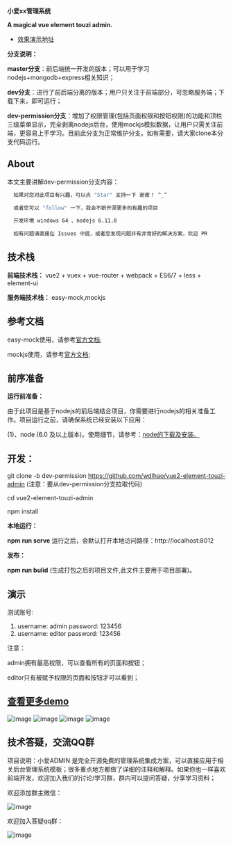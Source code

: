<b>小爱xx管理系统</b>

**A magical vue element touzi admin.**

- [效果演示地址](http://www.jiouai.com/permission/#/login)

**分支说明：**

**master分支**：前后端统一开发的版本；可以用于学习nodejs+mongodb+express相关知识；

**dev分支**：进行了前后端分离的版本；用户只关注于前端部分，可忽略服务端；下载下来，即可运行；

**dev-permission分支**：增加了权限管理(包括页面权限和按钮权限)的功能和顶栏三级菜单显示，完全剥离nodejs后台，使用mockjs模拟数据，让用户只需关注前端，更容易上手学习。目前此分支为正常维护分支。如有需要，请大家clone本分支代码运行。

## About

本文主要讲解dev-permission分支内容：


```bash
  如果对您对此项目有兴趣，可以点 "Star" 支持一下 谢谢！ ^_^
  
  或者您可以 "follow" 一下，我会不断开源更多的有趣的项目
  
  开发环境 windows 64 、nodejs 6.11.0
  
  如有问题请直接在 Issues 中提，或者您发现问题并有非常好的解决方案，欢迎 PR
```

## 技术栈

**前端技术栈：** vue2 + vuex + vue-router + webpack + ES6/7 + less + element-ui

**服务端技术栈：** easy-mock,mockjs

## 参考文档

easy-mock使用，请参考[官方文档](https://easy-mock.com/docs);

mockjs使用，请参考[官方文档](https://github.com/nuysoft/Mock/wiki/Getting-Started);

## 前序准备

**运行前准备：**

   由于此项目是基于nodejs的前后端结合项目，你需要进行nodejs的相关准备工作。项目运行之前，请确保系统已经安装以下应用：
   
   (1)、node (6.0 及以上版本)。使用细节，请参考：[node的下载及安装。](https://nodejs.org/en/download/)
        

## 开发：
git clone -b dev-permission https://github.com/wdlhao/vue2-element-touzi-admin  (注意：要从dev-permission分支拉取代码)

cd vue2-element-touzi-admin

npm install

**本地运行：**

**npm run serve** 运行之后，会默认打开本地访问路径：http://localhost:8012

**发布：**

**npm run bulid** (生成打包之后的项目文件,此文件主要用于项目部署)。

## 演示
测试账号:

1. username: admin
   password: 123456
2. username: editor
   password: 123456

注意：

admin拥有最高权限，可以查看所有的页面和按钮；

editor只有被赋予权限的页面和按钮才可以看到；


## [查看更多demo](http://www.jiouai.com/permission/#/login)
![image](https://github.com/wdlhao/vue2-element-touzi-admin/blob/dev-permission/src/assets/github/index.png)
![image](https://github.com/wdlhao/vue2-element-touzi-admin/blob/dev-permission/src/assets/github/quyu.png)
![image](https://github.com/wdlhao/vue2-element-touzi-admin/blob/dev-permission/src/assets/github/userlist.png)
![image](https://github.com/wdlhao/vue2-element-touzi-admin/blob/dev-permission/src/assets/github/zijin.png)


## 技术答疑，交流QQ群
项目说明：小爱ADMIN 是完全开源免费的管理系统集成方案，可以直接应用于相关后台管理系统模板；很多重点地方都做了详细的注释和解释。如果你也一样喜欢前端开发，欢迎加入我们的讨论/学习群，群内可以提问答疑，分享学习资料；

欢迎添加群主微信：

![image](https://github.com/wdlhao/vue2-element-touzi-admin/blob/dev-permission/src/assets/img/wechat.jpg)

欢迎加入答疑qq群：

![image](https://github.com/wdlhao/vue2-element-touzi-admin/blob/dev-permission/src/assets/img/qq.png)